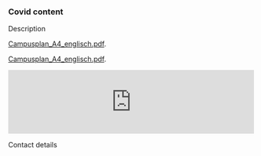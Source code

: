 ### Covid content

Description


[Campusplan_A4_englisch.pdf](https://foobarx.github.io/foobarx.github.io/Campusplan_A4_englisch.pdf).

[Campusplan_A4_englisch.pdf](https://foobarx.github.io/foobarx.github.io/Campusplan_A4_englisch.pdf).

<iframe src="https://foobarx.github.io/foobarx.github.io/Campusplan_A4_englisch.pdf" style="width: 500px; height: 130px; border: 0px"></iframe>

Contact details
